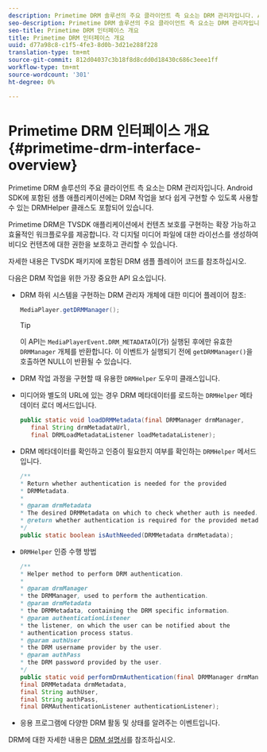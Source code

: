 ```yaml
---
description: Primetime DRM 솔루션의 주요 클라이언트 측 요소는 DRM 관리자입니다. Android SDK에 포함된 샘플 애플리케이션에는 DRM 작업을 보다 쉽게 구현할 수 있도록 사용할 수 있는 DRMHelper 클래스도 포함되어 있습니다.
seo-description: Primetime DRM 솔루션의 주요 클라이언트 측 요소는 DRM 관리자입니다. Android SDK에 포함된 샘플 애플리케이션에는 DRM 작업을 보다 쉽게 구현할 수 있도록 사용할 수 있는 DRMHelper 클래스도 포함되어 있습니다.
seo-title: Primetime DRM 인터페이스 개요
title: Primetime DRM 인터페이스 개요
uuid: d77a98c8-c1f5-4fe3-8d0b-3d21e288f228
translation-type: tm+mt
source-git-commit: 812d04037c3b18f8d8cdd0d18430c686c3eee1ff
workflow-type: tm+mt
source-wordcount: '301'
ht-degree: 0%

---
```



# Primetime DRM 인터페이스 개요 {#primetime-drm-interface-overview}

Primetime DRM 솔루션의 주요 클라이언트 측 요소는 DRM 관리자입니다. Android SDK에 포함된 샘플 애플리케이션에는 DRM 작업을 보다 쉽게 구현할 수 있도록 사용할 수 있는 DRMHelper 클래스도 포함되어 있습니다.

<!--<a id="section_4DD54E085AB345FE9BE00865E56B28DB"></a>-->

Primetime DRM은 TVSDK 애플리케이션에서 컨텐츠 보호를 구현하는 확장 가능하고 효율적인 워크플로우를 제공합니다. 각 디지털 미디어 파일에 대한 라이선스를 생성하여 비디오 컨텐츠에 대한 권한을 보호하고 관리할 수 있습니다.

자세한 내용은 TVSDK 패키지에 포함된 DRM 샘플 플레이어 코드를 참조하십시오.

다음은 DRM 작업을 위한 가장 중요한 API 요소입니다.

* DRM 하위 시스템을 구현하는 DRM 관리자 개체에 대한 미디어 플레이어 참조:

   ```java
   MediaPlayer.getDRMManager();
   ```

   >[!TIP]
   >
   >이 API는 `MediaPlayerEvent.DRM_METADATA`이(가) 실행된 후에만 유효한 `DRMManager` 개체를 반환합니다. 이 이벤트가 실행되기 전에 `getDRMManager()`을 호출하면 NULL이 반환될 수 있습니다.

* DRM 작업 과정을 구현할 때 유용한 `DRMHelper` 도우미 클래스입니다.
* 미디어와 별도의 URL에 있는 경우 DRM 메타데이터를 로드하는 `DRMHelper` 메타데이터 로더 메서드입니다.

   ```java
   public static void loadDRMMetadata(final DRMManager drmManager,  
      final String drmMetadataUrl,  
      final DRMLoadMetadataListener loadMetadataListener);
   ```

* DRM 메타데이터를 확인하고 인증이 필요한지 여부를 확인하는 `DRMHelper` 메서드입니다.

   ```java
   /** 
   * Return whether authentication is needed for the provided 
   * DRMMetadata. 
   * 
   * @param drmMetadata 
   * The desired DRMMetadata on which to check whether auth is needed. 
   * @return whether authentication is required for the provided metadata 
   */ 
   public static boolean isAuthNeeded(DRMMetadata drmMetadata);
   ```

* `DRMHelper` 인증 수행 방법

   ```java
   /** 
   * Helper method to perform DRM authentication. 
   * 
   * @param drmManager 
   * the DRMManager, used to perform the authentication. 
   * @param drmMetadata 
   * the DRMMetadata, containing the DRM specific information. 
   * @param authenticationListener 
   * the listener, on which the user can be notified about the 
   * authentication process status. 
   * @param authUser 
   * the DRM username provider by the user. 
   * @param authPass 
   * the DRM password provided by the user. 
   */ 
   public static void performDrmAuthentication(final DRMManager drmManager,  
   final DRMMetadata drmMetadata,  
   final String authUser,  
   final String authPass,  
   final DRMAuthenticationListener authenticationListener);
   ```

* 응용 프로그램에 다양한 DRM 활동 및 상태를 알려주는 이벤트입니다.

<!--<a id="section_F58941D68EB94A5EBD1C7454D2A1B17A"></a>-->

DRM에 대한 자세한 내용은 [DRM 설명서](https://helpx.adobe.com/primetime/user-guide.html)를 참조하십시오.
